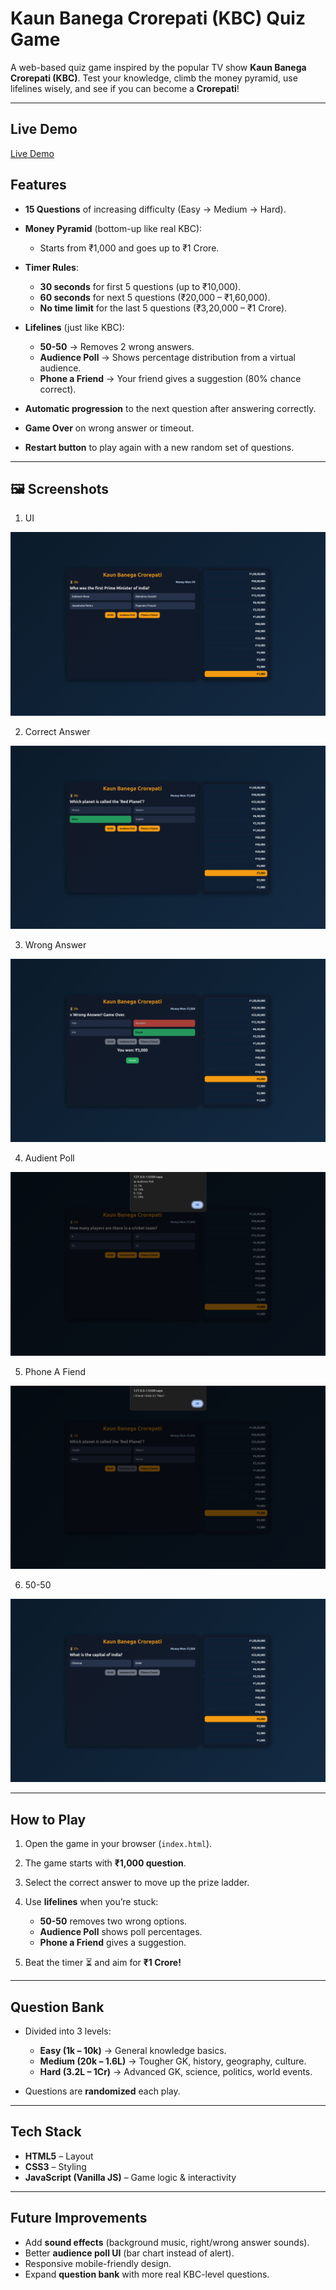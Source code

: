 # Kaun Banega Crorepati (KBC) Quiz Game

A web-based quiz game inspired by the popular TV show **Kaun Banega Crorepati (KBC)**.
Test your knowledge, climb the money pyramid, use lifelines wisely, and see if you can become a **Crorepati**!

---

## Live Demo

[Live Demo](https://shahpranshu27.github.io/js-learn/kbc-quiz/)

## Features

* **15 Questions** of increasing difficulty (Easy → Medium → Hard).
* **Money Pyramid** (bottom-up like real KBC):

  * Starts from ₹1,000 and goes up to ₹1 Crore.
* **Timer Rules**:

  * **30 seconds** for first 5 questions (up to ₹10,000).
  * **60 seconds** for next 5 questions (₹20,000 – ₹1,60,000).
  * **No time limit** for the last 5 questions (₹3,20,000 – ₹1 Crore).
* **Lifelines** (just like KBC):

  * **50-50** → Removes 2 wrong answers.
  * **Audience Poll** → Shows percentage distribution from a virtual audience.
  * **Phone a Friend** → Your friend gives a suggestion (80% chance correct).
* **Automatic progression** to the next question after answering correctly.
* **Game Over** on wrong answer or timeout.
* **Restart button** to play again with a new random set of questions.

---

## 🖼️ Screenshots

1. UI

![UI](./img/kbc-ui.png)

2. Correct Answer

![Correct Answer](./img/correct-answer.png)

3. Wrong Answer

![Wrong Answer](./img/wrong=answer.png)

4. Audient Poll

![Audience Poll](./img/audience-poll.png)

5. Phone A Fiend

![Phone A Friend](./img/phone-a-friend.png)

6. 50-50

![50-50](./img/50-50.png)

---

## How to Play

1. Open the game in your browser (`index.html`).
2. The game starts with **₹1,000 question**.
3. Select the correct answer to move up the prize ladder.
4. Use **lifelines** when you’re stuck:

   * **50-50** removes two wrong options.
   * **Audience Poll** shows poll percentages.
   * **Phone a Friend** gives a suggestion.
5. Beat the timer ⏳ and aim for **₹1 Crore!**

---

## Question Bank

* Divided into 3 levels:

  * **Easy (1k – 10k)** → General knowledge basics.
  * **Medium (20k – 1.6L)** → Tougher GK, history, geography, culture.
  * **Hard (3.2L – 1Cr)** → Advanced GK, science, politics, world events.
* Questions are **randomized** each play.

---

## Tech Stack

* **HTML5** – Layout
* **CSS3** – Styling
* **JavaScript (Vanilla JS)** – Game logic & interactivity

---

## Future Improvements

* Add **sound effects** (background music, right/wrong answer sounds).
* Better **audience poll UI** (bar chart instead of alert).
* Responsive mobile-friendly design.
* Expand **question bank** with more real KBC-level questions.
